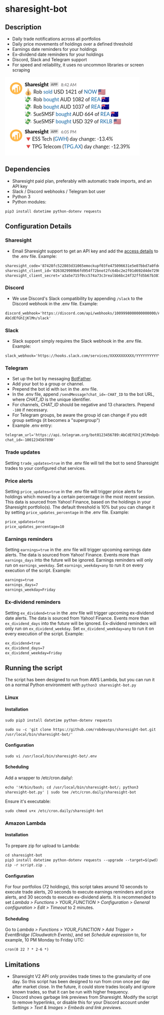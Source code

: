# sharesight-bot

## Description
* Daily trade notifications across all portfolios
* Daily price movements of holdings over a defined threshold
* Earnings date reminders for your holdings
* Ex-dividend date reminders for your holdings
* Discord, Slack and Telegram support
* For speed and reliability, it uses no uncommon libraries or screen scraping

![screenshot of Slack message](screenshot.png?raw=true "Screenshot of Slack message")



## Dependencies
* Sharesight paid plan, preferably with automatic trade imports, and an API key
* Slack / Discord webhooks / Telegram bot user
* Python 3
* Python modules:
```
pip3 install datetime python-dotenv requests
```

## Configuration Details

### Sharesight
* Email Sharesight support to get an API key and add the [access details](https://portfolio.sharesight.com/oauth_consumers) to the .env file. Example:
```
sharesight_code='87428fc522803d31065emockupf03fe475096631e5e07bbd7a0fde60c4cf25c7'
sharesight_client_id='0263829989b6fd954f72bnot2fc64bc2e2f01d692d4de72986ea808f6e99813f'
sharesight_client_secret='a3a5e715f0cc574a73c3realbb6bc24f32ffd5b67b387244c2c909da779a1478'
```

### Discord
* We use Discord's Slack compatibility by appending `/slack` to the Discord webhook in the .env file. Example:
```
discord_webhook='https://discord.com/api/webhooks/1009998000000000000/AbCdEfGhIjKlMnOpQrStUvWxYz-AbCdEfGhIjKlMn/slack'
```

### Slack
* Slack support simply requires the Slack webhook in the .env file. Example:
```
slack_webhook='https://hooks.slack.com/services/XXXXXXXXXXX/YYYYYYYYYYY/AbCdEfGhIjKlMnOpQrStUvWxYz'
```

### Telegram
* Set up the bot by messaging [BotFather](https://telegram.me/BotFather).
* Add your bot to a group or channel.
* Prepend the bot id with `bot` in the .env file.
* In the .env file, append `/sendMessage?chat_id=-CHAT_ID` to the bot URL, where _CHAT_ID_ is the unique identifier.
* For channels, _CHAT_ID_ should be negative and 13 characters. Prepend `-100` if necessary.
* For Telegram groups, be aware the group id can change if you edit group settings (it becomes a "supergroup")
* Example .env entry:
```
telegram_url='https://api.telegram.org/bot0123456789:AbCdEfGhIjKlMnOpQrStUvWxYz/sendMessage?chat_id=-1001234567890'
```
### Trade updates
Setting `trade_updates=true` in the .env file will tell the bot to send Sharesight trades to your configured chat services.

### Price alerts
Setting `price_updates=true` in the .env file will trigger price alerts for holdings which moved by a certain percentage in the most recent session. This data is sourced from Yahoo! Finance, based on the holdings in your Sharesight portfolio(s). The default threshold is 10% but you can change it by setting `price_updates_percentage` in the .env file. Example:
```
price_updates=true
price_updates_percentage=10
```

### Earnings reminders
Setting `earnings=true` in the .env file will trigger upcoming earnings date alerts. The data is sourced from Yahoo! Finance. Events more than `earnings_days` into the future will be ignored. Earnings reminders will only run on `earnings_weekday`. Set `earnings_weekday=any` to run it on every execution of the script. Example:
```
earnings=true
earnings_days=7
earnings_weekday=Friday
```

### Ex-dividend reminders
Setting `ex_dividend=true` in the .env file will trigger upcoming ex-dividend date alerts. The data is sourced from Yahoo! Finance. Events more than `ex_dividend_days` into the future will be ignored. Ex-dividend reminders will only run on `ex_dividend_weekday`. Set `ex_dividend_weekday=any` to run it on every execution of the script. Example:
```
ex_dividend=true
ex_dividend_days=7
ex_dividend_weekday=Friday
```

## Running the script
The script has been designed to run from AWS Lambda, but you can run it on a normal Python environment with `python3 sharesight-bot.py`


### Linux
#### Installation
```
sudo pip3 install datetime python-dotenv requests
```
```
sudo su -c 'git clone https://github.com/robdevops/sharesight-bot.git /usr/local/bin/sharesight-bot/'
```

#### Configuration
```
sudo vi /usr/local/bin/sharesight-bot/.env
```

#### Scheduling
Add a wrapper to /etc/cron.daily/:
```
echo '!#/bin/bash; cd /usr/local/bin/sharesight-bot/; python3 sharesight-bot.py' | sudo tee /etc/cron.daily/sharesight-bot
````
Ensure it's executable:
```
sudo chmod u+x /etc/cron.daily/sharesight-bot
```

### Amazon Lambda
#### Installation
To prepare zip for upload to Lambda:
```
cd sharesight-bot
pip3 install datetime python-dotenv requests --upgrade --target=$(pwd)
zip -r script.zip .
```

#### Configuration
For four portfolios (72 holdings), this script takes around 10 seconds to execute trade alerts, 20 seconds to execute earnings reminders and price alerts, and  30 seconds to execute ex-dividend alerts. It is recommended to set _Lambda > Functions > YOUR_FUNCTION > Configuration > General configuration > Edit > Timeout_ to 2 minutes.

#### Scheduling
Go to _Lambda > Functions > YOUR_FUNCTION > Add Trigger > EventBridge (Cloudwatch Events)_, and set _Schedule expression_ to, for example, 10 PM Monday to Friday UTC:
```
cron(0 22 ? * 2-6 *)
```

## Limitations
* Sharesight V2 API only provides trade times to the granularity of one day. So this script has been designed to run from cron once per day after market close. In the future, it could store trades locally and ignore known trades, so that it can be run with higher frequency.
* Discord shows garbage link previews from Sharesight. Modify the script to remove hyperlinks, or disable this for your Discord account under _Settings > Text & Images > Embeds and link previews._
